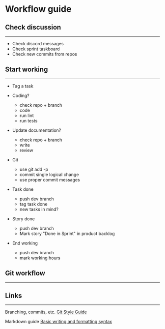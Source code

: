 # Workflow guide

## Check discussion
---
- Check discord messages
- Check sprint taskboard
- Check new commits from repos

## Start working
---
- Tag a task
- Coding?
    - check repo + branch
    - code
    - run lint
    - run tests
- Update documentation?
    - check repo + branch
    - write
    - review
- Git
    - use git add -p
    - commit single logical change
    - use proper commit messages

- Task done
    - push dev branch
    - tag task done
    - new tasks in mind?

- Story done
    - push dev branch
    - Mark story "Done in Sprint" in product backlog

- End working
    - push dev branch
    - mark working hours

## Git workflow
---

## Links
---
Branching, commits, etc. [Git Style Guide](https://github.com/agis/git-style-guide)

Markdown guide [Basic writing and formatting syntax](https://docs.github.com/en/github/writing-on-github/getting-started-with-writing-and-formatting-on-github/basic-writing-and-formatting-syntax)
